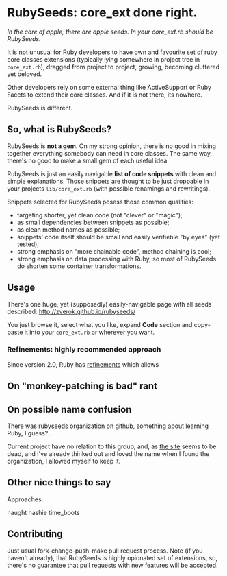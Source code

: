 # RubySeeds: core_ext done right.

_In the core of apple, there are apple seeds. In your core_ext.rb should
be RubySeeds._

It is not unusual for Ruby developers to have own and favourite set of
ruby core classes extensions (typically lying somewhere in project tree in
`core_ext.rb`), dragged from project to project, growing, becoming cluttered
yet beloved.

Other developers rely on some external thing like ActiveSupport or Ruby
Facets to extend their core classes. And if it is not there, its nowhere.

RubySeeds is different.

## So, what is RubySeeds?

RubySeeds is **not a gem**. On my strong opinion, there is no good in
mixing together everything somebody can need in core classes. The same
way, there's no good to make a small gem of each useful idea.

RubySeeds is just an easily navigable **list of code snippets** with clean
and simple explanations. Those snippets are thought to be just droppable
in your projects `lib/core_ext.rb` (with possible renamings and rewritings).

Snippets selected for RubySeeds posess those common qualities:
* targeting shorter, yet clean code (not "clever" or "magic");
* as small dependencies between snippets as possible;
* as clean method names as possible;
* snippets' code itself should be small and easily verifieble "by eyes"
  (yet tested);
* strong emphasis on "more chainable code", method chaining is cool;
* strong emphasis on data processing with Ruby, so most of RubySeeds do
  shorten some container transformations.

## Usage

There's one huge, yet (supposedly) easily-navigable page with all seeds
described: http://zverok.github.io/rubyseeds/

You just browse it, select what you like, expand **Code** section and
copy-paste it into your `core_ext.rb` or wherever you want.

### Refinements: highly recommended approach

Since version 2.0, Ruby has [refinements](http://ruby-doc.org/core-2.1.1/doc/syntax/refinements_rdoc.html)
which allows 

## On "monkey-patching is bad" rant

## On possible name confusion

There was [rubyseeds](https://github.com/rubyseeds) organization on github,
something about learning Ruby, I guess?..

Current project have no relation to this group, and, as
[the site](http://rubyseeds.github.io/materials/) seems to be dead, and I've already
thinked out and loved the name when I found the organization, I allowed myself to keep it.

## Other nice things to say

Approaches:

naught
hashie
time_boots

## Contributing

Just usual fork-change-push-make pull request process. Note (if you haven't
already), that RubySeeds is highly opionated set of extensions, so,
there's no guarantee that pull requests with new features will be accepted.
